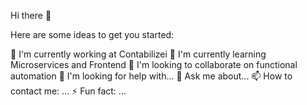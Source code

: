 Hi there 👋

Here are some ideas to get you started:

🔭 I'm currently working at Contabilizei
🌱 I'm currently learning Microservices and Frontend
👯 I'm looking to collaborate on functional automation
🤔 I'm looking for help with...
💬 Ask me about...
📫 How to contact me: ...
⚡ Fun fact: ...
